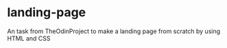# landing-page
An task from TheOdinProject to make a landing page from scratch by using HTML and CSS
